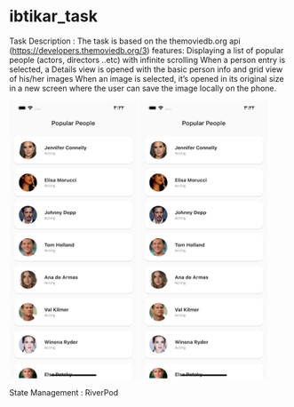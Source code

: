 # ibtikar_task

Task Description :
The task is based on the themoviedb.org api (https://developers.themoviedb.org/3)
features: 
Displaying a list of popular people (actors, directors ..etc) with infinite scrolling
When a person entry is selected, a Details view is opened with the basic person info and grid view of his/her images
When an image is selected, it’s opened in its original size in a new screen where the user can save the image locally on the phone.

 

<span align="center">
  <img src="screenshots/home_page.png"    height="500">
  <img src="screenshots/home_page.png"   height="500">
</span>


State Management : 
RiverPod 
  
